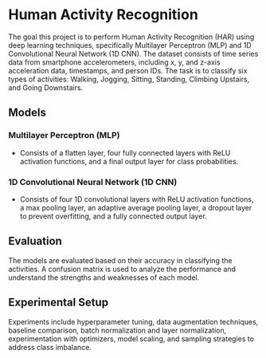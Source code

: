 # Human Activity Recognition

The goal this project is to perform Human Activity Recognition (HAR) using deep learning techniques, specifically Multilayer Perceptron (MLP) and 1D Convolutional Neural Network (1D CNN). The dataset consists of time series data from smartphone accelerometers, including x, y, and z-axis acceleration data, timestamps, and person IDs. The task is to classify six types of activities: Walking, Jogging, Sitting, Standing, Climbing Upstairs, and Going Downstairs.

## Models

### Multilayer Perceptron (MLP)
- Consists of a flatten layer, four fully connected layers with ReLU activation functions, and a final output layer for class probabilities.

### 1D Convolutional Neural Network (1D CNN)
- Consists of four 1D convolutional layers with ReLU activation functions, a max pooling layer, an adaptive average pooling layer, a dropout layer to prevent overfitting, and a fully connected output layer.

## Evaluation

The models are evaluated based on their accuracy in classifying the activities. A confusion matrix is used to analyze the performance and understand the strengths and weaknesses of each model.

## Experimental Setup

Experiments include hyperparameter tuning, data augmentation techniques, baseline comparison, batch normalization and layer normalization, experimentation with optimizers, model scaling, and sampling strategies to address class imbalance.
